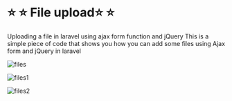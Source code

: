 # ⭐️ ⭐️ File upload⭐️ ⭐️
Uploading a file in laravel using ajax form function and jQuery 
This is a simple piece of code that shows you how you can add some files using Ajax form and jQuery in laravel

![files](https://github.com/zakidjellouli47/File-upload/assets/69325676/10ba0723-11d2-4f30-8e85-df069811004f)

![files1](https://github.com/zakidjellouli47/File-upload/assets/69325676/529ebb54-0de8-498d-accc-3020688be0d2)

![files2](https://github.com/zakidjellouli47/File-upload/assets/69325676/a1f289ae-fde6-41c5-881b-015efbf29d08)


